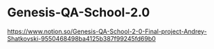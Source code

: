 # Genesis-QA-School-2.0
https://www.notion.so/Genesis-QA-School-2-0-Final-project-Andrey-Shatkovski-9550468498ba4125b387f99245fd69b0
